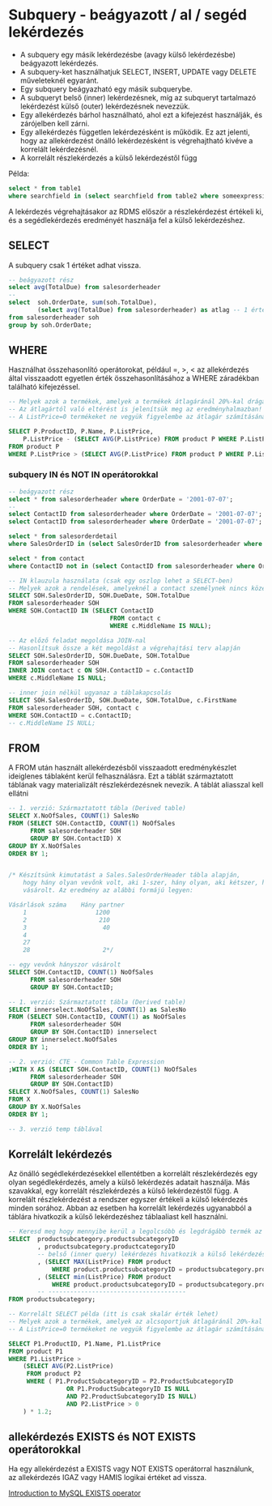 # Subquery - beágyazott / al / segéd lekérdezés

- A subquery egy másik lekérdezésbe (avagy külső lekérdezésbe) beágyazott lekérdezés.
- A subquery-ket használhatjuk SELECT, INSERT, UPDATE vagy DELETE műveleteknél egyaránt.  
- Egy subquery beágyazható egy másik subquerybe.  
- A subqueryt belső (inner) lekérdezésnek, míg az subqueryt tartalmazó lekérdezést külső (outer) lekérdezésnek nevezzük.   
- Egy allekérdezés bárhol használható, ahol ezt a kifejezést használják, és zárójelben kell zárni.  
- Egy allekérdezés független lekérdezésként is működik. Ez azt jelenti, hogy az allekérdezést önálló lekérdezésként is végrehajtható kivéve a korrelált lekérdezésnél. 
- A korrelált részlekérdezés a külső lekérdezéstől függ

Példa:  
```sql
select * from table1
where searchfield in (select searchfield from table2 where someexpression );
```
A lekérdezés végrehajtásakor az RDMS először a részlekérdezést értékeli ki, és a segédlekérdezés eredményét használja fel a külső lekérdezéshez.

## SELECT
A subquery csak 1 értéket adhat vissza. 
```sql
-- beágyazott rész
select avg(TotalDue) from salesorderheader
--
select 	soh.OrderDate, sum(soh.TotalDue), 
        (select avg(TotalDue) from salesorderheader) as atlag -- 1 érték! nem több sor 
from salesorderheader soh
group by soh.OrderDate;
```  

## WHERE
Használhat összehasonlító operátorokat, például =, >, < az allekérdezés által visszaadott egyetlen érték összehasonlításához a WHERE záradékban található kifejezéssel.
```sql
-- Melyek azok a termékek, amelyek a termékek átlagáránál 20%-kal drágábbak?
-- Az átlagártól való eltérést is jelenítsük meg az eredményhalmazban! (selectben allekérdezés)
-- A ListPrice=0 termékeket ne vegyük figyelembe az átlagár számításánál!

SELECT P.ProductID, P.Name, P.ListPrice, 
	P.ListPrice - (SELECT AVG(P.ListPrice) FROM product P WHERE P.ListPrice > 0) PriceDiff
FROM product P
WHERE P.ListPrice > (SELECT AVG(P.ListPrice) FROM product P WHERE P.ListPrice > 0) * 1.2;
```

### subquery IN és NOT IN operátorokkal
```sql
-- beágyazott rész
select * from salesorderheader where OrderDate = '2001-07-07';
--  
select ContactID from salesorderheader where OrderDate = '2001-07-07';
select ContactID from salesorderheader where OrderDate = '2001-07-07';

select * from salesorderdetail 
where SalesOrderID in (select SalesOrderID from salesorderheader where OrderDate = '2001-07-07');

select * from contact 
where ContactID not in (select ContactID from salesorderheader where OrderDate = '2001-07-07');

```  

```sql
-- IN klauzula használata (csak egy oszlop lehet a SELECT-ben)
-- Melyek azok a rendelések, amelyeknél a contact személynek nincs középső neve(NULL)
SELECT SOH.SalesOrderID, SOH.DueDate, SOH.TotalDue
FROM salesorderheader SOH
WHERE SOH.ContactID IN (SELECT ContactID 
							FROM contact c
							WHERE c.MiddleName IS NULL);

-- Az előző feladat megoldása JOIN-nal
-- Hasonlítsuk össze a két megoldást a végrehajtási terv alapján
SELECT SOH.SalesOrderID, SOH.DueDate, SOH.TotalDue
FROM salesorderheader SOH
INNER JOIN contact c ON SOH.ContactID = c.ContactID
WHERE c.MiddleName IS NULL;

-- inner join nélkül ugyanaz a táblakapcsolás
SELECT SOH.SalesOrderID, SOH.DueDate, SOH.TotalDue, c.FirstName
FROM salesorderheader SOH, contact c
WHERE SOH.ContactID = c.ContactID;
-- c.MiddleName IS NULL;
```

## FROM
A FROM után használt allekérdezésből visszaadott eredménykészlet ideiglenes táblaként kerül felhasználásra. Ezt a táblát származtatott táblának vagy materializált részlekérdezésnek nevezik. A táblát aliasszal kell ellátni
```sql 
-- 1. verzió: Származtatott tábla (Derived table)
SELECT X.NoOfSales, COUNT(1) SalesNo
FROM (SELECT SOH.ContactID, COUNT(1) NoOfSales
	  FROM salesorderheader SOH
	  GROUP BY SOH.ContactID) X
GROUP BY X.NoOfSales
ORDER BY 1;


/* Készítsünk kimutatást a Sales.SalesOrderHeader tábla alapján, 
	hogy hány olyan vevőnk volt, aki 1-szer, hány olyan, aki kétszer, háromszor stb. 
	vásárolt. Az eredmény az alábbi formájú legyen:

Vásárlások száma	Hány partner
	1					1200
	2					 210
	3					  40
	4
	27
	28					  2*/

-- egy vevőnk hányszor vásárolt
SELECT SOH.ContactID, COUNT(1) NoOfSales
	  FROM salesorderheader SOH
	  GROUP BY SOH.ContactID;

-- 1. verzió: Származtatott tábla (Derived table)
SELECT innerselect.NoOfSales, COUNT(1) as SalesNo
FROM (SELECT SOH.ContactID, COUNT(1) as NoOfSales
	  FROM salesorderheader SOH
	  GROUP BY SOH.ContactID) innerselect
GROUP BY innerselect.NoOfSales
ORDER BY 1;

-- 2. verzió: CTE - Common Table Expression
;WITH X AS (SELECT SOH.ContactID, COUNT(1) NoOfSales
	  FROM salesorderheader SOH
	  GROUP BY SOH.ContactID)
SELECT X.NoOfSales, COUNT(1) SalesNo
FROM X
GROUP BY X.NoOfSales
ORDER BY 1;

-- 3. verzió temp táblával
```

## Korrelált lekérdezés
Az önálló segédlekérdezésekkel ellentétben a korrelált részlekérdezés egy olyan segédlekérdezés, amely a külső lekérdezés adatait használja. Más szavakkal, egy korrelált részlekérdezés a külső lekérdezéstől függ. A korrelált részlekérdezést a rendszer egyszer értékeli a külső lekérdezés minden sorához.
Abban az esetben ha korrelált  lekérdezés ugyanabból a táblára hivatkozik a külső lekérdezéshez táblaaliast kell használni.
```sql
-- Keresd meg hogy mennyibe kerül a legolcsóbb és legdrágább termék az egyes termékalkategóriákban és 
SELECT 	productsubcategory.productsubcategoryID
		, productsubcategory.productcategoryID
        -- belső (inner query) lekérdezés hivatkozik a külső lekérdezés értékeire
		, (SELECT MAX(ListPrice) FROM product
            WHERE product.productsubcategoryID = productsubcategory.productsubcategoryID ) as maxprice	
		, (SELECT min(ListPrice) FROM product
            WHERE product.productsubcategoryID = productsubcategory.productsubcategoryID ) as minprice
		-- --------------------------------------
FROM productsubcategory;
```
```sql
-- Korrelált SELECT példa (itt is csak skalár érték lehet)
-- Melyek azok a termékek, amelyek az alcsoportjuk átlagáránál 20%-kal drágábbak? 
-- A ListPrice=0 termékeket ne vegyük figyelembe az átlagár számításánál!

SELECT P1.ProductID, P1.Name, P1.ListPrice
FROM product P1
WHERE P1.ListPrice > 
	(SELECT AVG(P2.ListPrice) 
	 FROM product P2 
	 WHERE ( P1.ProductSubcategoryID = P2.ProductSubcategoryID 
				OR P1.ProductSubcategoryID IS NULL 
				AND P2.ProductSubcategoryID IS NULL)
				AND P2.ListPrice > 0
	) * 1.2;
```  


## allekérdezés EXISTS és NOT EXISTS operátorokkal

Ha egy allekérdezést a EXISTS vagy NOT EXISTS operátorral használunk, az allekérdezés IGAZ vagy HAMIS logikai értéket ad vissza.

[Introduction to MySQL EXISTS operator](https://www.mysqltutorial.org/mysql-exists/)  



